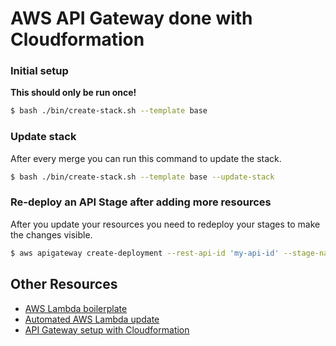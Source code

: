 # AWS API Gateway done with Cloudformation


### Initial setup

__This should only be run once!__

```bash
$ bash ./bin/create-stack.sh --template base

```


### Update stack

After every merge you can run this command to update the stack.

```bash
$ bash ./bin/create-stack.sh --template base --update-stack
```


### Re-deploy an API Stage after adding more resources

After you update your resources you need to redeploy your stages to make the changes visible.

```bash
$ aws apigateway create-deployment --rest-api-id 'my-api-id' --stage-name 'dev'
```


## Other Resources

* [AWS Lambda boilerplate](https://github.com/5orenso/aws-lambda-boilerplate)
* [Automated AWS Lambda update](https://github.com/5orenso/aws-lambda-autodeploy-lambda)
* [API Gateway setup with Cloudformation](https://github.com/5orenso/aws-cloudformation-api-gateway)
